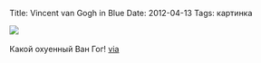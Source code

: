 Title: Vincent van Gogh in Blue
Date: 2012-04-13
Tags: картинка

<div class="text"><img src="http://dl.dropbox.com/u/140528/site/van-gogh.jpg" /><br /><br />
Какой охуенный Ван Гог! <a href="http://mocoloco.com/art/archives/004230.php">via</a></div>